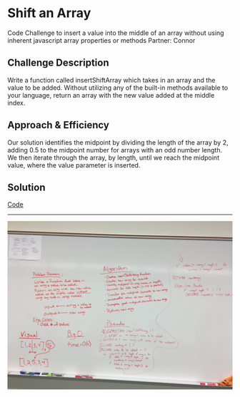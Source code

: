 # Shift an Array

Code Challenge to insert a value into the middle of an array without using inherent javascript array properties or methods
Partner: Connor

## Challenge Description

Write a function called insertShiftArray which takes in an array and the value to be added. Without utilizing any of the built-in methods available to your language, return an array with the new value added at the middle index.

## Approach & Efficiency

Our solution identifies the midpoint by dividing the length of the array by 2, adding 0.5 to the midpoint number for arrays with an odd number length. We then iterate through the array, by length, until we reach the midpoint value, where the value parameter is inserted.

## Solution

[Code](./ArrayShift.js)

---

![whiteboard](../assets/arrayShiftWB.JPG)
